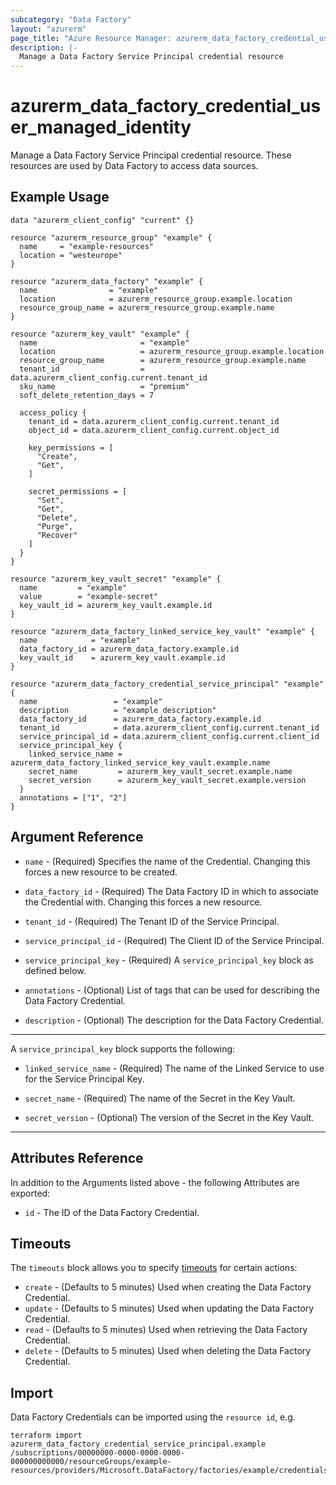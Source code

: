 ```yaml
---
subcategory: "Data Factory"
layout: "azurerm"
page_title: "Azure Resource Manager: azurerm_data_factory_credential_user_managed_identity"
description: |-
  Manage a Data Factory Service Principal credential resource
---
```


# azurerm_data_factory_credential_user_managed_identity

Manage a Data Factory Service Principal credential resource. These resources are used by Data Factory to access data sources.

## Example Usage

```hcl
data "azurerm_client_config" "current" {}

resource "azurerm_resource_group" "example" {
  name     = "example-resources"
  location = "westeurope"
}

resource "azurerm_data_factory" "example" {
  name                = "example"
  location            = azurerm_resource_group.example.location
  resource_group_name = azurerm_resource_group.example.name
}

resource "azurerm_key_vault" "example" {
  name                       = "example"
  location                   = azurerm_resource_group.example.location
  resource_group_name        = azurerm_resource_group.example.name
  tenant_id                  = data.azurerm_client_config.current.tenant_id
  sku_name                   = "premium"
  soft_delete_retention_days = 7

  access_policy {
    tenant_id = data.azurerm_client_config.current.tenant_id
    object_id = data.azurerm_client_config.current.object_id

    key_permissions = [
      "Create",
      "Get",
    ]

    secret_permissions = [
      "Set",
      "Get",
      "Delete",
      "Purge",
      "Recover"
    ]
  }
}

resource "azurerm_key_vault_secret" "example" {
  name         = "example"
  value        = "example-secret"
  key_vault_id = azurerm_key_vault.example.id
}

resource "azurerm_data_factory_linked_service_key_vault" "example" {
  name            = "example"
  data_factory_id = azurerm_data_factory.example.id
  key_vault_id    = azurerm_key_vault.example.id
}

resource "azurerm_data_factory_credential_service_principal" "example" {
  name                 = "example"
  description          = "example description"
  data_factory_id      = azurerm_data_factory.example.id
  tenant_id            = data.azurerm_client_config.current.tenant_id
  service_principal_id = data.azurerm_client_config.current.client_id
  service_principal_key {
    linked_service_name = azurerm_data_factory_linked_service_key_vault.example.name
    secret_name         = azurerm_key_vault_secret.example.name
    secret_version      = azurerm_key_vault_secret.example.version
  }
  annotations = ["1", "2"]
}
```

## Argument Reference

* `name` - (Required) Specifies the name of the Credential. Changing this forces a new resource to be created.

* `data_factory_id` - (Required) The Data Factory ID in which to associate the Credential with. Changing this forces a new resource.

* `tenant_id` - (Required) The Tenant ID of the Service Principal.

* `service_principal_id` - (Required) The Client ID of the Service Principal.

* `service_principal_key` - (Required) A `service_principal_key` block as defined below.

* `annotations` - (Optional) List of tags that can be used for describing the Data Factory Credential.

* `description` - (Optional) The description for the Data Factory Credential.

---

A `service_principal_key` block supports the following:

* `linked_service_name` - (Required) The name of the Linked Service to use for the Service Principal Key.

* `secret_name` - (Required) The name of the Secret in the Key Vault.

* `secret_version` - (Optional) The version of the Secret in the Key Vault.

---

## Attributes Reference

In addition to the Arguments listed above - the following Attributes are exported:

* `id` - The ID of the Data Factory Credential.

## Timeouts

The `timeouts` block allows you to specify [timeouts](https://www.terraform.io/language/resources/syntax#operation-timeouts) for certain actions:

* `create` - (Defaults to 5 minutes) Used when creating the Data Factory Credential.
* `update` - (Defaults to 5 minutes) Used when updating the Data Factory Credential.
* `read` - (Defaults to 5 minutes) Used when retrieving the Data Factory Credential.
* `delete` - (Defaults to 5 minutes) Used when deleting the Data Factory Credential.

## Import

Data Factory Credentials can be imported using the `resource id`, e.g.

```shell
terraform import azurerm_data_factory_credential_service_principal.example /subscriptions/00000000-0000-0000-0000-000000000000/resourceGroups/example-resources/providers/Microsoft.DataFactory/factories/example/credentials/credential1
```
